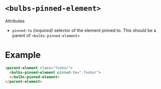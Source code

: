 # `<bulbs-pinned-element>`

Attributes
  * `pinned-to` *(required)* selector of the element pinned to. This should be a parent of `<bulbs-pinned-element>`


# Example
```html
<parent-element class="foobar">
  <bulbs-pinned-element pinned-to=".foobar">
  </bulbs-pinned-element>
</parent-element>
```
